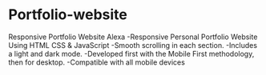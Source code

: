 # Portfolio-website
Responsive Portfolio Website Alexa
  -Responsive Personal Portfolio Website Using HTML CSS & JavaScript
  -Smooth scrolling in each section.
  -Includes a light and dark mode.
  -Developed first with the Mobile First methodology, then for desktop.
  -Compatible with all mobile devices
